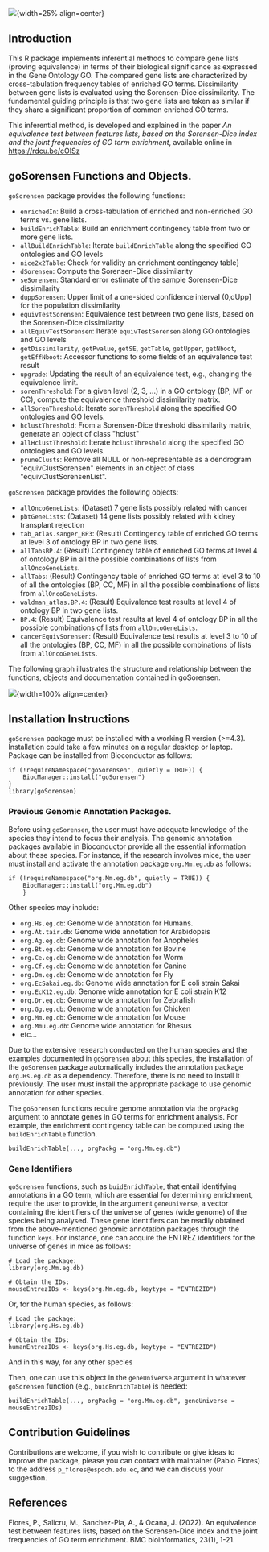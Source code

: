 ![](inst/extdata/logo.png){width=25% align=center}

## Introduction

This R package implements inferential methods to compare gene lists (proving equivalence) in terms of their biological significance as expressed in the Gene Ontology GO. The compared gene lists are characterized by cross-tabulation frequency tables of enriched GO terms. Dissimilarity between gene lists is evaluated using the Sorensen-Dice dissimilarity.
The fundamental guiding principle is that two gene lists are taken as similar if they share a significant proportion of common enriched GO terms.

This inferential method, is developed and explained in the paper *An equivalence test between features lists, based on the Sorensen-Dice index and the joint frequencies of GO term enrichment*, available online in <https://rdcu.be/cOISz>

## goSorensen Functions and Objects.

`goSorensen` package provides the following functions:

- `enrichedIn`: Build a cross-tabulation of enriched and non-enriched GO terms vs. gene lists.
- `buildEnrichTable`: Build an enrichment contingency table from two or more gene lists.
- `allBuildEnrichTable`:  Iterate `buildEnrichTable` along the specified GO ontologies and GO levels
- `nice2x2Table`:  Check for validity an enrichment contingency table}
- `dSorensen`:  Compute the Sorensen-Dice dissimilarity
- `seSorensen`:  Standard error estimate of the sample Sorensen-Dice dissimilarity
- `duppSorensen`:  Upper limit of a one-sided confidence interval (0,dUpp] for the population dissimilarity
- `equivTestSorensen`:  Equivalence test between two gene lists, based on the Sorensen-Dice dissimilarity
- `allEquivTestSorensen`:  Iterate `equivTestSorensen` along GO ontologies and GO levels
- `getDissimilarity`, `getPvalue`, `getSE`, `getTable`, `getUpper`, `getNboot`, `getEffNboot`:  Accessor functions to some fields of an equivalence test result
- `upgrade`:  Updating the result of an equivalence test, e.g., changing the equivalence limit.
- `sorenThreshold`: For a given level (2, 3, ...) in a GO ontology (BP, MF or CC), compute the equivalence threshold dissimilarity matrix.
- `allSorenThreshold`:  Iterate `sorenThreshold` along the specified GO ontologies and GO levels.
- `hclustThreshold`:  From a Sorensen-Dice threshold dissimilarity matrix, generate an object of class "hclust"
- `allHclustThreshold`:  Iterate `hclustThreshold` along the specified GO ontologies and GO levels.
- `pruneClusts`:  Remove all NULL or non-representable as a dendrogram "equivClustSorensen" elements in an object of class "equivClustSorensenList".

`goSorensen` package provides the following objects:

- `allOncoGeneLists`: (Dataset) 7 gene lists possibly related with cancer
- `pbtGeneLists`: (Dataset) 14 gene lists possibly related with kidney transplant rejection
- `tab_atlas.sanger_BP3`: (Result) Contingency table of enriched GO terms at level 3 of ontology BP in two gene lists.
- `allTabsBP.4`: (Result) Contingency table of enriched GO terms at level 4 of ontology BP in all the possible combinations of lists from `allOncoGeneLists`.
- `allTabs`: (Result) Contingency table of enriched GO terms at level 3 to 10 of all the ontologies (BP, CC, MF) in all the possible combinations of lists from `allOncoGeneLists`.
- `waldman_atlas.BP.4`: (Result) Equivalence test results at level 4 of ontology BP in two gene lists.
- `BP.4`: (Result) Equivalence test results at level 4 of ontology BP in all the possible combinations of lists from `allOncoGeneLists`.
- `cancerEquivSorensen`: (Result) Equivalence test results at level 3 to 10 of all the ontologies (BP, CC, MF) in all the possible combinations of lists from `allOncoGeneLists`.

The following graph illustrates the structure and relationship between the functions, objects and documentation contained in goSorensen.

![](inst/extdata/gosorstructure.png){width=100% align=center}

## Installation Instructions

`goSorensen` package must be installed with a working R version (>=4.3). Installation could take a few minutes on a regular desktop or laptop. Package can be installed from Bioconductor as follows:

```
if (!requireNamespace("goSorensen", quietly = TRUE)) {
    BiocManager::install("goSorensen")
}
library(goSorensen)
```

### Previous Genomic Annotation Packages.

Before using `goSorensen`, the user must have adequate knowledge of the species they intend to focus their analysis. The genomic annotation packages available in Bioconductor provide all the essential information about these species. For instance, if the research involves mice, the user must install and activate the annotation package `org.Mm.eg.db` as follows: 

```
if (!requireNamespace("org.Mm.eg.db", quietly = TRUE)) {
    BiocManager::install("org.Mm.eg.db")
    }
```
Other species may include:

- `org.Hs.eg.db`: Genome wide annotation for Humans.
- `org.At.tair.db`: Genome wide annotation for Arabidopsis
- `org.Ag.eg.db`: Genome wide annotation for Anopheles
- `org.Bt.eg.db`: Genome wide annotation for Bovine
- `org.Ce.eg.db`: Genome wide annotation for Worm
- `org.Cf.eg.db`: Genome wide annotation for Canine
- `org.Dm.eg.db`: Genome wide annotation for Fly
- `org.EcSakai.eg.db`: Genome wide annotation for E coli strain Sakai
- `org.EcK12.eg.db`: Genome wide annotation for E coli strain K12
- `org.Dr.eg.db`: Genome wide annotation for Zebrafish
- `org.Gg.eg.db`: Genome wide annotation for Chicken
- `org.Mm.eg.db`: Genome wide annotation for Mouse
- `org.Mmu.eg.db`: Genome wide annotation for Rhesus
- etc...

Due to the extensive research conducted on the human species and the examples documented in `goSorensen` about this species, the installation of the `goSorensen` package automatically includes the annotation package `org.Hs.eg.db` as a dependency. Therefore, there is no need to install it previously. The user must install the appropriate package to use genomic annotation for other species. 


The `goSorensen` functions require genome annotation via the `orgPackg` argument to annotate genes in GO terms for enrichment analysis. For example, the enrichment contingency table can be computed using the `buildEnrichTable` function.

```
buildEnrichTable(..., orgPackg = "org.Mm.eg.db")
```

### Gene Identifiers

`goSorensen` functions, such as `buidEnrichTable`, that entail identifying annotations in a GO term, which are essential for determining enrichment, require the user to provide, in the argument `geneUniverse`, a vector containing the identifiers of the universe of genes (wide genome) of the species being analysed. These gene identifiers can be readily obtained from the above-mentioned genomic annotation packages through the function `keys`. For instance, one can acquire the ENTREZ identifiers for the universe of genes in mice as follows: 

```
# Load the package:
library(org.Mm.eg.db)

# Obtain the IDs:
mouseEntrezIDs <- keys(org.Mm.eg.db, keytype = "ENTREZID")
```

Or, for the human species, as follows:

```
# Load the package:
library(org.Hs.eg.db)

# Obtain the IDs:
humanEntrezIDs <- keys(org.Hs.eg.db, keytype = "ENTREZID")
```
And in this way, for any other species


Then, one can use this object in the `geneUniverse` argument in whatever `goSorensen` function (e.g., `buidEnrichTable`) is needed:

```
buildEnrichTable(..., orgPackg = "org.Mm.eg.db", geneUniverse = mouseEntrezIDs)
```


## Contribution Guidelines
Contributions are welcome, if you wish to contribute or give ideas to improve the package, please you can contact with maintainer (Pablo Flores) to the address `p_flores@espoch.edu.ec`, and we can discuss your suggestion.

## References
<div id="refs" class="references">
<div id="goSorensen">

Flores, P., Salicru, M., Sanchez-Pla, A., & Ocana, J. (2022). An equivalence test between features lists, based on the Sorensen-Dice index and the joint frequencies of GO term enrichment. BMC bioinformatics, 23(1), 1-21.

</div>
</div>


